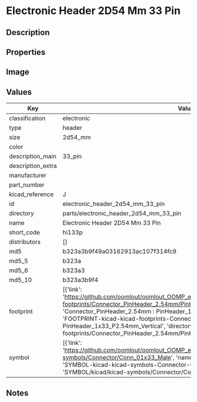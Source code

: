 # Electronic Header 2D54 Mm 33 Pin

## Description

## Properties


## Image


## Values

| Key | Value |
| --- | --- |
| classification | electronic |
| type | header |
| size | 2d54_mm |
| color |  |
| description_main | 33_pin |
| description_extra |  |
| manufacturer |  |
| part_number |  |
| kicad_reference | J |
| id | electronic_header_2d54_mm_33_pin |
| directory | parts/electronic_header_2d54_mm_33_pin |
| name | Electronic Header 2D54 Mm 33 Pin |
| short_code | hi133p |
| distributors | [] |
| md5 | b323a3b9f49a03162913ac107f314fc9 |
| md5_5 | b323a |
| md5_6 | b323a3 |
| md5_10 | b323a3b9f4 |
| footprint | [{'link': 'https://github.com/oomlout/oomlout_OOMP_eda_V2/tree/main/FOOTPRINT/kicad/kicad-footprints/Connector_PinHeader_2.54mm/PinHeader_1x33_P2.54mm_Vertical', 'name': 'Connector_PinHeader_2.54mm : PinHeader_1x33_P2.54mm_Vertical', 'id': 'FOOTPRINT-kicad-kicad-footprints-Connector_PinHeader_2.54mm-PinHeader_1x33_P2.54mm_Vertical', 'directory': 'FOOTPRINT/kicad/kicad-footprints/Connector_PinHeader_2.54mm/PinHeader_1x33_P2.54mm_Vertical/'}] |
| symbol | [{'link': 'https://github.com/oomlout/oomlout_OOMP_eda_V2/tree/main/SYMBOL/kicad/kicad-symbols/Connector/Conn_01x33_Male', 'name': 'Connector : Conn_01x33_Male', 'id': 'SYMBOL-kicad-kicad-symbols-Connector-Conn_01x33_Male', 'directory': 'SYMBOL/kicad/kicad-symbols/Connector/Conn_01x33_Male/'}] |

## Notes

